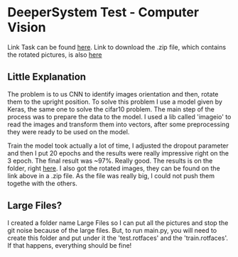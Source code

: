 # DeeperSystem Test - Computer Vision

Link Task can be found [here](https://gist.github.com/csaftoiu/9fccaf47fd8f96cd378afd8fdd0d63c1).
Link to download the .zip file, which contains the rotated pictures, is also [here](https://drive.google.com/open?id=17tAfUnESu8d8LOOACZiNpVyO1kNxZH1z)

## Little Explanation
The problem is to us CNN to identify images orientation and then, rotate them to the upright position. To solve this problem I use a model given by Keras, the same one to solve the cifar10 problem. The main step of the process was to prepare the data to the model. I used a lib called 'imageio' to read the images and transform them into vectors, after some preprocessing they were ready to be used on the model.

Train the model took actually a lot of time, I adjusted the dropout parameter and then I put 20 epochs and the results were really impressive right on the 3 epoch. The final result was ~97%. Really good. The results is on the folder, right [here](test.preds.csv). I also got the rotated images, they can be found on the link above in a .zip file. As the file was really big, I could not push them togethe with the others.

## Large Files?
I created a folder name Large Files so I can put all the pictures and stop the git noise because of the large files. But, to run main.py, you will need to create this folder and put under it the 'test.rotfaces' and the 'train.rotfaces'. If that happens, everything should be fine!